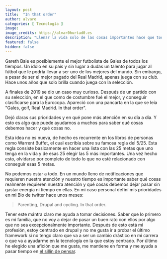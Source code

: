 ```yaml
---
layout: post
title:  "In that order"
author: alvaro
categories: [ Tecnología ]
image: 
image_credits: https://alvar0hurtad0.es
description: "Llenar la vida solo de las cosas importantes hace que todo sea más sencillo"
featured: false
hidden: false
---
```


Gareth Bale es posiblemente el mejor futbolista de Gales de todos los tiempos. Un ídolo en su país y sin lugar a dudas un talento para jugar al fútbol que le podría llevar a ser uno de los mejores del mundo. Sin embargo, a pesar de ser el mejor pagado del Real Madrid, apenas juega con su club. Hace unos años que solo brilla cuando juega con la selección.

A finales de 2019 se dio un caso muy curioso. Después de un partido con su selección, en el que como de costumbre fué el mejor, y conseguir clasificarse para la Eurocopa. Apareció con una pancarta en la que se leía "Gales, golf, Real Madrid. In that order".

Dejó claras sus prioridades y en qué pone más atención en su día a día. Y esto es algo que puede ayudarnos a muchos para saber qué cosas debemos hacer y qué cosas no.

Esta idea no es nueva, de hecho es recurrente en los libros de personas como Warrent Buffet, el cual escribía sobre su famosa regla del 5/25. Esta regla consiste basicamente en hacer una lista con las 25 metas que uno tenga en la vida y de esas 25 elegir las 5 más importantes. Una vez hecho esto, olvidarse por completo de todo lo que no esté relacionado con conseguir esas 5 metas.

No podemos estar a todo. En un mundo lleno de notificaciones que requieren nuestra atención y nuestro tiempo es importante saber qué cosas realmente requieren nuestra atención y qué cosas debemos dejar pasar sin gastar energía ni tiempo en ellas. En mi caso personal definí mis prioridades en mi Bio de twitter hace unos meses:

<blockquote>
Parenting, Drupal and cycling. In that order.
</blockquote>

Tener este mántra claro me ayuda a tomar decisiones. Saber que lo primero es mi familia, que no voy a dejar de pasar un buen rato con ellos por algo que no sea excepcionalmente importante. Después de esto está mi profesión, estoy centrado en drupal y no me gusta ir a probar el último framework si no tengo claro que va a ser un cambio drástico en mi carrera o que va a ayudarme en la tecnología en la que estoy centrado. Por último he elegido una afición que me gusta, me mantiene en forma y me ayuda a pasar tiempo en [el sillín de pensar](/el-sillin-de-pensar/ "El sillín de pensar").


